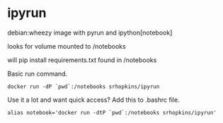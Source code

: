 ipyrun
======

debian:wheezy image with pyrun and ipython[notebook]

looks for volume mounted to /notebooks

will pip install requirements.txt found in /notebooks

Basic run command.
```
docker run -dP `pwd`:/notebooks srhopkins/ipyrun
```

Use it a lot and want quick access? Add this to .bashrc file.
```
alias notebook='docker run -dtP `pwd`:/notebooks srhopkins/ipyrun'
```
